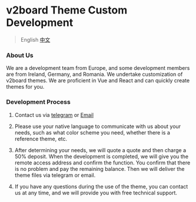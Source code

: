 # v2board Theme Custom Development

> English [中文](https://github.com/EuropeForest/V2Board-theme/blob/master/cn.md)

### About Us

We are a development team from Europe, and some development members are from Ireland, Germany, and Romania.
We undertake customization of v2board themes. We are proficient in Vue and React and can quickly create themes for you.


### Development Process
1. Contact us via [telegram](https://t.me/usapand) or [Email](mailto:EuropeForest@proton.me)

2. Please use your native language to communicate with us about your needs, such as what color scheme you need, whether there is a reference theme, etc.
3. After determining your needs, we will quote a quote and then charge a 50% deposit. When the development is completed, we will give you the remote access address and confirm the function. You confirm that there is no problem and pay the remaining balance. Then we will deliver the theme files via telegram or email.
4. If you have any questions during the use of the theme, you can contact us at any time, and we will provide you with free technical support.
